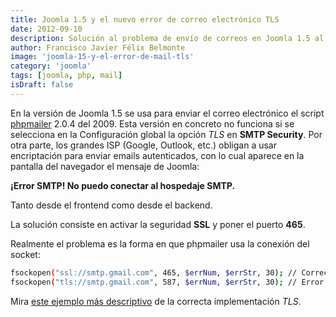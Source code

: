 ```yaml
---
title: Joomla 1.5 y el nuevo error de correo electrónico TLS
date: 2012-09-10
description: Solución al problema de envío de correos en Joomla 1.5 al usar TLS, explicando el error y cómo configurarlo correctamente con SSL.
author: Francisco Javier Félix Belmonte
image: 'joomla-15-y-el-error-de-mail-tls'
category: 'joomla'
tags: [joomla, php, mail]
isDraft: false
---
```


En la versión de Joomla 1.5 se usa para enviar el correo electrónico el script [phpmailer](http://phpmailer.worxware.com/) 2.0.4 del 2009. Esta versión en concreto no funciona si se selecciona en la Configuración global la opción _TLS_ en **SMTP Security**. Por otra parte, los grandes ISP (Google, Outlook, etc.) obligan a usar encriptación para enviar emails autenticados, con lo cual aparece en la pantalla del navegador el mensaje de Joomla:

**¡Error SMTP! No puedo conectar al hospedaje SMTP.**

Tanto desde el frontend como desde el backend.

La solución consiste en activar la seguridad **SSL** y poner el puerto **465**.

Realmente el problema es la forma en que phpmailer usa la conexión del socket:

```bash
fsockopen("ssl://smtp.gmail.com", 465, $errNum, $errStr, 30); // Correcto
fsockopen("tls://smtp.gmail.com", 587, $errNum, $errStr, 30); // Error SSL3_GET_RECORD
```

Mira [este ejemplo más descriptivo](http://stackoverflow.com/questions/5294751/using-gmails-outgoing-smtp-from-php-using-tls) de la correcta implementación _TLS_.
